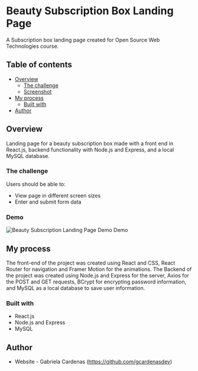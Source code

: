 #  Beauty Subscription Box Landing Page

A Subscription box landing page created for Open Source Web Technologies course.

## Table of contents

- [Overview](#overview)
  - [The challenge](#the-challenge)
  - [Screenshot](#screenshot)
- [My process](#my-process)
  - [Built with](#built-with)
- [Author](#author)


## Overview

Landing page for a beauty subscription box made with a front end in React.js, backend functionality with Node.js and Express, and a local MySQL database. 

### The challenge

Users should be able to:

- View page in different screen sizes
- Enter and submit form data


### Demo


 ![Beauty Subscription Landing Page Demo Demo](./BeautySubscription.gif)

## My process

The front-end of the project was created using React and CSS, React Router for navigation and Framer Motion for the animations. 
The Backend of the project was created using Node.js and Express for the server, Axios for the POST and GET requests, BCrypt for encrypting password information,
and MySQL as a local database to save user information. 


### Built with

- React.js
- Node.js and Express
- MySQL


## Author

- Website - Gabriela Cardenas (https://github.com/gcardenasdev)
